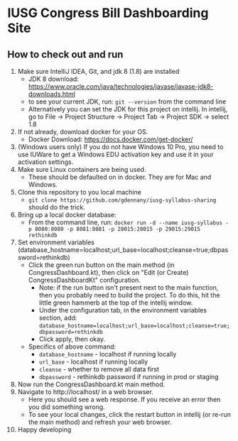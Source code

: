 # IUSG Congress Bill Dashboarding Site

## How to check out and run
1. Make sure IntelliJ IDEA, Git, and jdk 8 (1.8) are installed
    - JDK 8 download: https://www.oracle.com/java/technologies/javase/javase-jdk8-downloads.html
    - to see your current JDK, run: `git --version` from the command line
    - Alternatively you can set the JDK for this project on intellij. In intellij, go to File -> Project Structure -> Project Tab -> Project SDK -> select 1.8
2. If not already, download docker for your OS.
    - Docker Download: https://docs.docker.com/get-docker/
3. (Windows users only) If you do not have Windows 10 Pro, you need to use IUWare to get a Windows EDU activation key and use it in your activation settings.
4. Make sure Linux containers are being used.
    - These should be defaulted on in docker. They are for Mac and Windows.
5. Clone this repository to you local machine
    - `git clone https://github.com/gdennany/iusg-syllabus-sharing` should do the trick.
5. Bring up a local docker database:
    - From the command line, run: `docker run -d --name iusg-syllabus -p 8080:8080 -p 8081:8081 -p 28015:28015 -p 29015:29015 rethinkdb`
6. Set environment variables (database_hostname=localhost;url_base=localhost;cleanse=true;dbpassword=rethinkdb)
    - Click the green run button on the main method (in CongressDashboard.kt), then click on "Edit (or Create) CongressDashboardKt" configuration.
        - Note: if the run button isn't present next to the main function, then you probably need to build the project. To do this, hit the little green hammerb at the top of the intellij window.
        - Under the configuration tab, in the environment variables section, add: `database_hostname=localhost;url_base=localhost;cleanse=true;dbpassword=rethinkdb`
        - Click apply, then okay.
    - Specifics of above command:
        - `database_hostname` - localhost if running locally
        - `url_base` - localhost if running locally
        - `cleanse` - whether to remove all data first
        - `dbpassword` - rethinkdb password if running in prod or staging
7. Now run the CongressDashboard.kt main method.
8. Navigate to http://localhost/ in a web browser.
    - Here you should see a web response. If you receive an error then you did something wrong.
    - To see your local changes, click the restart button in intellij (or re-run the main method) and refresh your web browser.
9. Happy developing
